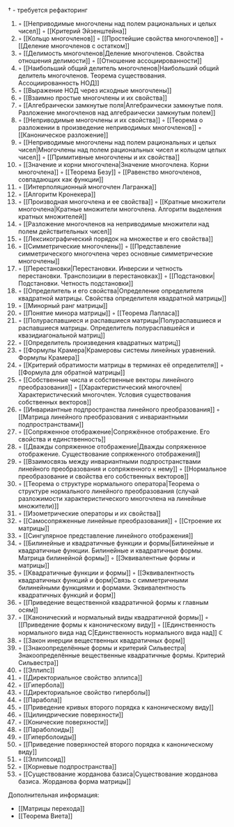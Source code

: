   $\dagger$ - требуется рефакторинг

1. ◦ [[Неприводимые многочлены над полем рациональных и целых чисел]]
   ◦ [[Критерий Эйзенштейна]]
2. ◦ [[Кольцо многочленов]]
   ◦ [[Простейшие свойства многочленов]]
   ◦ [[Деление многочленов с остатком]]
3. ◦ [[Делимость многочленов|Деление многочленов. Свойства отношения делимости]]
   ◦ [[Отношение ассоциированности]]
4. ◦ [[Наибольший общий делитель многочленов|Наибольший общий делитель многочленов. Теорема существования. Ассоциированность НОД]]
5. ◦ [[Выражение НОД через исходные многочлены]]
6. ◦ [[Взаимно простые многочлены и их свойства]]
7. ◦ [[Алгебраически замкнутые поля|Алгебраически замкнутые поля. Разложение многочленов над алгебраически замкнутым полем]]
8. ◦ [[Неприводимые многочлены и их свойства]]
   ◦ [[Теорема о разложении в произведение неприводимых многочленов]]
   ◦ [[Каноническое разложение]]
9. ◦ [[Неприводимые многочлены над полем рациональных и целых чисел|Многочлены над полем рациональных чисел и кольцом целых чисел]]
   ◦ [[Примитивные многочлены и их свойства]]
10. ◦ [[Значение и корни многочлена|Значение многочлена. Корни многочлена]]
    ◦ [[Теорема Безу]]
    ◦ [[Равенство многочленов, совпадающих как функции]]
11. ◦ [[Интерполяционный многочлен Лагранжа]]
12. ◦ [[Алгоритм Кронекера]]
13. ◦ [[Производная многочлена и ее свойства]]
    ◦ [[Кратные множители многочлена|Кратные множители многочлена. Алгоритм выделения кратных множителей]]
14. ◦ [[Разложение многочленов на неприводимые множители над полем действительных чисел]]
15. ◦ [[Лексикографический порядок на множестве и его свойства]]
16. ◦ [[Симметрические многочлены]]
    ◦ [[Представление симметрического многочлена через основные симметрические многочлены]]
17. ◦ [[Перестановки|Перестановки. Инверсии и четность перестановки. Транспозиции в перестановках]]
    ◦ [[Подстановки|Подстановки. Четность подстановки]]
18. ◦ [[Определитель и его свойства|Определение определителя квадратной матрицы. Свойства определителя квадратной матрицы]]
19. ◦ [[Минорный ранг матрицы]]
20. ◦ [[Понятие минора матрицы]]
    ◦ [[Теорема Лапласа]]
21. ◦ [[Полураспавшиеся и распавшиеся матрицы|Полураспавшиеся и распавшиеся матрицы. Определитель полураспавшейся и квазидиагональной матриц]]
22. ◦ [[Определитель произведения квадратных матриц]]
23. ◦ [[Формулы Крамера|Крамеровы системы линейных уравнений. Формулы Крамера]]
24. ◦ [[Критерий обратимости матрицы в терминах её определителя]]
    ◦ [[Формула для обратной матрицы]]
25. ◦ [[Собственные числа и собственные векторы линейного преобразования]]
    ◦ [[Характеристический многочлен|Характеристический многочлен. Условия существования собственных векторов]]
26. ◦ [[Инвариантные подпространства линейного преобразования]]
    ◦ [[Матрица линейного преобразования с инвариантными подпространствами]]
27. ◦ [[Сопряженное отображение|Сопряжённое отображение. Его свойства и единственность]]
28. ◦ [[Дважды сопряженное отображение|Дважды сопряженное отображение. Существование сопряженного отображения]]
29. ◦ [[Взаимосвязь между инвариантными подпространствами линейного преобразования и сопряженного к нему]]
    ◦ [[Нормальное преобразование и свойства его собственных векторов]]
30. ◦ [[Теорема о структуре нормального оператора|Теорема о структуре нормального линейного преобразования (случай разложимости характеристического многочлена на линейные множители)]]
31. ◦ [[Изометрические операторы и их свойства]]
32. ◦ [[Самосопряженные линейные преобразования]]
    ◦ [[Строение их матрицы]]
33. ◦ [[Сингулярное представление линейного отображения]]
34. ◦ [[Билинейные и квадратичные функции и формы|Билинейные и квадратичные функции. Билинейные и квадратичные формы. Матрица билинейной формы]]
    ◦ [[Эквивалентные формы и матрицы]]
35. ◦ [[Квадратичные функции и формы]]
    ◦ [[Эквивалентность квадратичных функций и форм|Связь с симметричными билинейными функциями и формами. Эквивалентность квадратичных функций и форм]]
36. ◦ [[Приведение вещественной квадратичной формы к главным осям]]
37. ◦ [[Канонический и нормальный виды квадратичной формы]]
    ◦ [[Приведение формы к каноническому виду]]
    ◦ [[Единственность нормального вида над C|Единственность нормального вида над]] $\mathbb{C}$
38. ◦ [[Закон инерции вещественных квадратичных форм]]
39. ◦ [[Знакоопределённые формы и критерий Сильвестра|Знакоопределённые вещественные квадратичные формы. Критерий Сильвестра]]
40. ◦ [[Эллипс]]
41. ◦ [[Директориальное свойство эллипса]]
42. ◦ [[Гипербола]]
43. ◦ [[Директориальное свойство гиперболы]]
44. ◦ [[Парабола]]
45. ◦ [[Приведение кривых второго порядка к каноническому виду]]
46. ◦ [[Цилиндрические поверхности]]
47. ◦ [[Конические поверхности]]
48. ◦ [[Параболоиды]]
49. ◦ [[Гиперболоиды]]
50. ◦ [[Приведение поверхностей второго порядка к каноническому виду]]
51. ◦ [[Эллипсоид]]
52. ◦ [[Корневые подпространства]]
53. ◦ [[Существование жорданова базиса|Существование жорданова базиса. Жорданова форма матрицы]]

Дополнительная информация:
- [[Матрицы перехода]]
- [[Теорема Виета]]